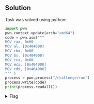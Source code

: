 ## Solution

Task was solved using python:

```py
import pwn
pwn.context.update(arch="amd64")
code = pwn.asm("""
MOV rax, 0x00
MOV al, [0x404000]
MOV rbx, 0x00
MOV bx, [0x404000]
MOV rcx, 0x00
MOV ecx, [0x404000]
MOV rdx, [0x404000]
""" )
process = pwn.process("/challenge/run")
process.write(code)
print(process.readall())
```

<details>
    <summary>Flag</summary>

pwn.college{spQ_UkFG8wL6swz5EZvMZ8NBAgY.0FNwIDL5ETN1QzW}</details>
